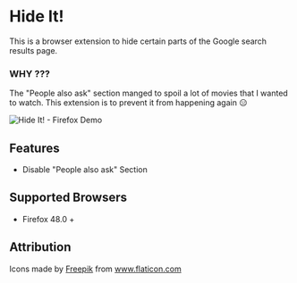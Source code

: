 # Hide It!
This is a browser extension to hide certain parts of the Google search results page.

### WHY ???
The "People also ask" section manged to spoil a lot of movies that I wanted to watch. This extension is to prevent it from happening again 😑

![Hide It! - Firefox Demo](images/Firefox.gif)

## Features
- Disable "People also ask" Section

## Supported Browsers
- Firefox 48.0 +

## Attribution
<div>Icons made by <a href="https://www.freepik.com" title="Freepik">Freepik</a> from <a href="https://www.flaticon.com/" title="Flaticon">www.flaticon.com</a></div>
